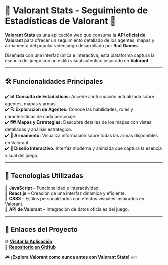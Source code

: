 # 🎯 Valorant Stats - Seguimiento de Estadísticas de Valorant 🚀  

**Valorant Stats** es una aplicación web que consume la **API oficial de Valorant** para ofrecer un seguimiento detallado de los agentes, mapas y armamento del popular videojuego desarrollado por **Riot Games**.  

Diseñada con una interfaz única e interactiva, esta plataforma captura la esencia del juego con un estilo visual auténtico inspirado en **Valorant**.  

---

## 🛠️ Funcionalidades Principales  

✔️ **📊 Consulta de Estadísticas:** Accede a información actualizada sobre agentes, mapas y armas.  
✔️ **🔍 Exploración de Agentes:** Conoce las habilidades, roles y características de cada personaje.  
✔️ **🗺️ Mapas y Estrategias:** Descubre detalles de los mapas con vistas detalladas y análisis estratégico.  
✔️ **🔫 Armamento:** Visualiza información sobre todas las armas disponibles en Valorant.  
✔️ **🎨 Diseño Interactivo:** Interfaz moderna y animada que captura la esencia visual del juego.  

---

## 🔧 Tecnologías Utilizadas  

🔹 **JavaScript** – Funcionalidad e interactividad.  
🔹 **React.js** – Creación de una interfaz dinámica y eficiente.  
🔹 **CSS3** – Estilos personalizados con efectos visuales inspirados en Valorant.  
🔹 **API de Valorant** – Integración de datos oficiales del juego.  

---

## 🔗 Enlaces del Proyecto  

🌐 **[Visitar la Aplicación](https://yedydevx.github.io/APi-Valorant)**  
📂 **[Repositorio en GitHub](https://github.com/yourusername/valorant-stats)**  

🎮 **¡Explora Valorant como nunca antes con Valorant Stats!** 🔥💥  

